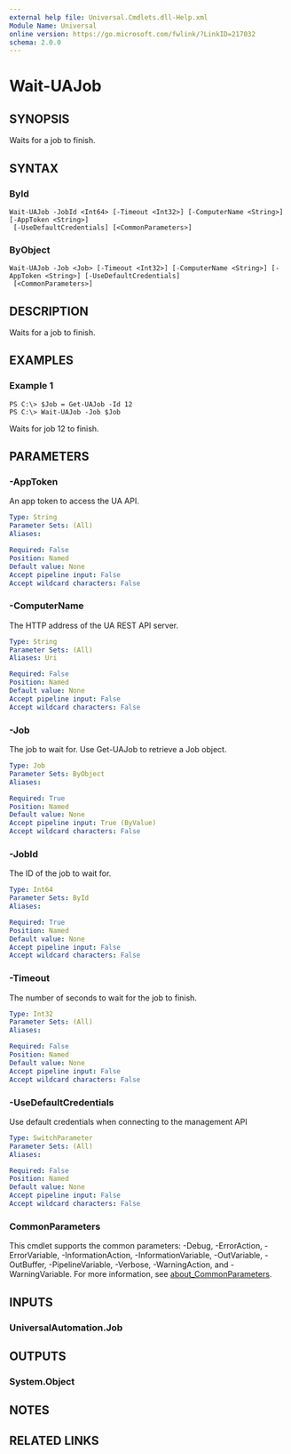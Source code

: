 ```yaml
---
external help file: Universal.Cmdlets.dll-Help.xml
Module Name: Universal
online version: https://go.microsoft.com/fwlink/?LinkID=217032
schema: 2.0.0
---
```


# Wait-UAJob

## SYNOPSIS
Waits for a job to finish.

## SYNTAX

### ById
```
Wait-UAJob -JobId <Int64> [-Timeout <Int32>] [-ComputerName <String>] [-AppToken <String>]
 [-UseDefaultCredentials] [<CommonParameters>]
```

### ByObject
```
Wait-UAJob -Job <Job> [-Timeout <Int32>] [-ComputerName <String>] [-AppToken <String>] [-UseDefaultCredentials]
 [<CommonParameters>]
```

## DESCRIPTION
Waits for a job to finish.

## EXAMPLES

### Example 1
```
PS C:\> $Job = Get-UAJob -Id 12
PS C:\> Wait-UAJob -Job $Job
```

Waits for job 12 to finish.

## PARAMETERS

### -AppToken
An app token to access the UA API.

```yaml
Type: String
Parameter Sets: (All)
Aliases:

Required: False
Position: Named
Default value: None
Accept pipeline input: False
Accept wildcard characters: False
```

### -ComputerName
The HTTP address of the UA REST API server.

```yaml
Type: String
Parameter Sets: (All)
Aliases: Uri

Required: False
Position: Named
Default value: None
Accept pipeline input: False
Accept wildcard characters: False
```

### -Job
The job to wait for.
Use Get-UAJob to retrieve a Job object.

```yaml
Type: Job
Parameter Sets: ByObject
Aliases:

Required: True
Position: Named
Default value: None
Accept pipeline input: True (ByValue)
Accept wildcard characters: False
```

### -JobId
The ID of the job to wait for.

```yaml
Type: Int64
Parameter Sets: ById
Aliases:

Required: True
Position: Named
Default value: None
Accept pipeline input: False
Accept wildcard characters: False
```

### -Timeout
The number of seconds to wait for the job to finish.

```yaml
Type: Int32
Parameter Sets: (All)
Aliases:

Required: False
Position: Named
Default value: None
Accept pipeline input: False
Accept wildcard characters: False
```

### -UseDefaultCredentials
Use default credentials when connecting to the management API

```yaml
Type: SwitchParameter
Parameter Sets: (All)
Aliases:

Required: False
Position: Named
Default value: None
Accept pipeline input: False
Accept wildcard characters: False
```

### CommonParameters
This cmdlet supports the common parameters: -Debug, -ErrorAction, -ErrorVariable, -InformationAction, -InformationVariable, -OutVariable, -OutBuffer, -PipelineVariable, -Verbose, -WarningAction, and -WarningVariable. For more information, see [about_CommonParameters](http://go.microsoft.com/fwlink/?LinkID=113216).

## INPUTS

### UniversalAutomation.Job
## OUTPUTS

### System.Object
## NOTES

## RELATED LINKS
